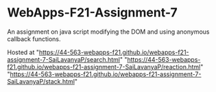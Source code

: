 # WebApps-F21-Assignment-7
An assignment on java script modifying the DOM and using anonymous callback functions.

Hosted at "https://44-563-webapps-f21.github.io/webapps-f21-assignment-7-SaiLavanyaP/search.html"
          "https://44-563-webapps-f21.github.io/webapps-f21-assignment-7-SaiLavanyaP/reaction.html"
           "https://44-563-webapps-f21.github.io/webapps-f21-assignment-7-SaiLavanyaP/stack.html"
